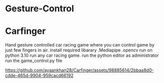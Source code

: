 # Gesture-Control
# Carfinger
Hand gesture controlled car racing game where you can control game by just few fingers in air.
install required libarary
.Mediapipe
.opencv
run on python 3.10
run any car racing game.
run the python editor as administrator
run the game_control.py file


https://github.com/ayaankhan28/Carfinger/assets/98885614/2bbaa8d0-cdde-465d-9904-959cacd66192

